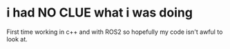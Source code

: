 # i had NO CLUE what i was doing
First time working in c++ and with ROS2 so hopefully my code isn't awful to look at.


